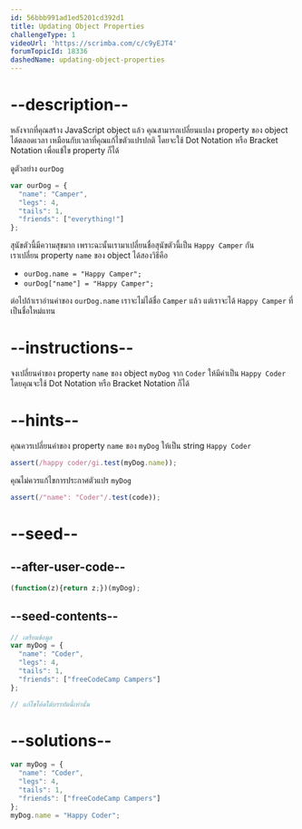 ```yaml
---
id: 56bbb991ad1ed5201cd392d1
title: Updating Object Properties
challengeType: 1
videoUrl: 'https://scrimba.com/c/c9yEJT4'
forumTopicId: 18336
dashedName: updating-object-properties
---
```


# --description--

หลังจากที่คุณสร้าง JavaScript object แล้ว คุณสามารถเปลี่ยนแปลง property ของ object ได้ตลอดเวลา เหมือนกับเวลาที่คุณแก้ไขตัวแปรปกติ โดยจะใช้ Dot Notation หรือ Bracket Notation เพื่อแข้ไข property ก็ได้

ดูตัวอย่าง `ourDog`

```js
var ourDog = {
  "name": "Camper",
  "legs": 4,
  "tails": 1,
  "friends": ["everything!"]
};
```

สุนัขตัวนี้มีความสุขมาก เพราะฉะนั้นเรามาเปลี่ยนชื่อสุนัขตัวนี้เป็น `Happy Camper` กัน  
เราเปลี่ยน property `name` ของ object ได้สองวิธีคือ

- `ourDog.name = "Happy Camper";` 
- `ourDog["name"] = "Happy Camper";` 

ต่อไปถ้าเราอ่านค่าของ `ourDog.name` เราจะไม่ได้ชื่อ `Camper` แล้ว แต่เราจะได้ `Happy Camper` ที่เป็นชื่อใหม่แทน


# --instructions--

จงเปลี่ยนค่าของ property `name` ของ object `myDog` จาก `Coder` ให้มีค่าเป็น `Happy Coder` โดยคุณจะใช้ Dot Notation หรือ Bracket Notation ก็ได้


# --hints--

คุณควรเปลี่ยนค่าของ property `name` ของ `myDog` ให้เป็น string `Happy Coder`

```js
assert(/happy coder/gi.test(myDog.name));
```

คุณไม่ควรแก้ไขการประกาศตัวแปร `myDog`

```js
assert(/"name": "Coder"/.test(code));
```

# --seed--

## --after-user-code--

```js
(function(z){return z;})(myDog);
```

## --seed-contents--

```js
// เตรียมข้อมูล
var myDog = {
  "name": "Coder",
  "legs": 4,
  "tails": 1,
  "friends": ["freeCodeCamp Campers"]
};

// แก้ไขโค้ดใต้บรรทัดนี้เท่านั้น
```

# --solutions--

```js
var myDog = {
  "name": "Coder",
  "legs": 4,
  "tails": 1,
  "friends": ["freeCodeCamp Campers"]
};
myDog.name = "Happy Coder";
```
